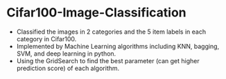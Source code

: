 # Cifar100-Image-Classification

- Classified the images in 2 categories and the 5 item labels in each category in Cifar100.
- Implemented by Machine Learning algorithms including KNN, bagging, SVM, and deep learning in python.
- Using the GridSearch to find the best parameter (can get higher prediction score) of each algorithm.
